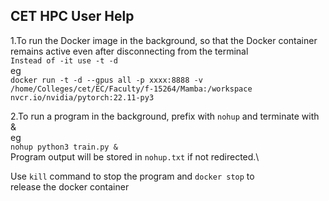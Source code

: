 ## CET HPC User Help
1.To run the Docker image in the background, so that the Docker container remains active even after disconnecting from the terminal \
```Instead of -it use -t -d  ``` \
eg \
```docker run -t -d --gpus all -p xxxx:8888 -v /home/Colleges/cet/EC/Faculty/f-15264/Mamba:/workspace nvcr.io/nvidia/pytorch:22.11-py3```

2.To run a program in the background, prefix with `nohup` and terminate with &  \
eg \
```nohup python3 train.py &``` \
Program output will be stored in `nohup.txt` if not redirected.\


Use `kill` command to stop the program and `docker stop` to release the docker container

    
